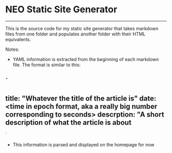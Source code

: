 # NEO Static Site Generator

---

This is the source code for my static site generator that takes markdown files from one folder and populates another folder with their HTML equivalents.

Notes:

* YAML information is extracted from the beginning of each markdown file. The format is similar to this:

 `
 ---
 title: "Whatever the title of the article is"
 date: \<time in epoch format, aka a really big number corresponding to seconds\>
 descrption: "A short description of what the article is about
 ---
 `

* This information is parsed and displayed on the homepage for now

